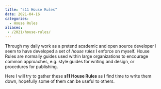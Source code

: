 ```yaml
---
title: "s11 House Rules"
date: 2021-04-16
categories:
  - House Rules
aliases:
 - /2021/house-rules/
---
```


Through my daily work as a pretend academic and open source developer I seem to
have developed a set of _house rules_ I enforce on myself. House Rules are
normally guides used within large organizations to encourage common approaches,
e.g. style guides for writing and design, or procedures for publishing.

Here I will try to gather these **s11 House Rules** as I find time to write
them down, hopefully some of them can be useful to others.
